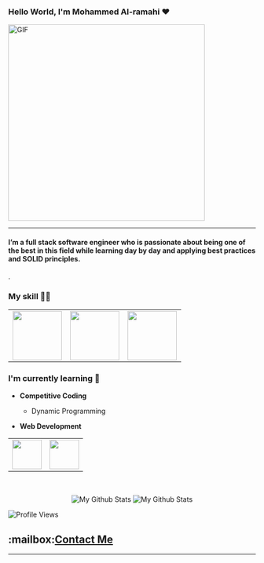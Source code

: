 ### Hello World, I'm Mohammed Al-ramahi :heart:
<img alt="GIF" src="https://media2.giphy.com/media/r6vs6u9NngyiANYCRI/giphy.gif?cid=ecf05e47fdip12hzy1efxqs9zp7q9jqeoastcuckdvfyunxa&rid=giphy.gif&ct=g" width = 400/>

-----
#### I’m a full stack software engineer who is passionate about being one of the best in this field while learning day by day and applying best practices and SOLID principles.
.

### My skill :man_technologist:

<table>
<tbody>
 

<td align="center" width="33%">
<img height=100px src="https://www.vectorlogo.zone/logos/javascript/javascript-ar21.svg"> 
 
<td align="center" width="33%">
<img height=100px src="https://www.vectorlogo.zone/logos/nodejs/nodejs-ar21.svg"> 
</td>

<td align="center" width="33%">
<img height=100px src="https://www.vectorlogo.zone/logos/w3_html5/w3_html5-ar21.svg"> 
</td>
<tr>
 
 </tr>
</tbody>
</table>


### I'm currently learning :open_book:
- **Competitive Coding**
    - Dynamic Programming
    
- **Web Development**
<table>
<tbody>
 <tr>
<td align="center" width="50%">
<img height=60px src="https://www.vectorlogo.zone/logos/expressjs/expressjs-ar21.svg"> 
</td>
<td align="center" width="50%">
<img height=60px src="https://www.vectorlogo.zone/logos/reactjs/reactjs-ar21.svg"> 
</td>
</tr>
</tbody>
</table>
    
<br>
<p align="center">
<img align="center" src="https://github-readme-stats.vercel.app/api/top-langs/?username=Mohammed-Alramahi&layout=compact&theme=radical" alt="My Github Stats">
<img align="center" src="https://github-readme-stats.vercel.app/api?username=Mohammed-Alramahi&&show_icons=true&theme=radical&count_private=true&include_all_commits=true" alt="My Github Stats">
 
  ![Profile Views](https://komarev.com/ghpvc/?username=Mohammed-Alramahi)
 
</p>
<h2>:mailbox:<a href="mailto:vittosc1997@gmail.com">Contact Me</a> </h2>

<hr/>
